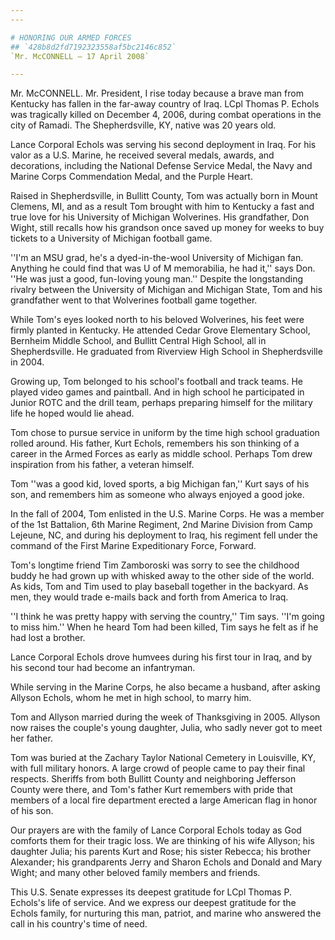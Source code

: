 ```yaml
---
---

# HONORING OUR ARMED FORCES
## `428b8d2fd7192323558af5bc2146c852`
`Mr. McCONNELL — 17 April 2008`

---
```



Mr. McCONNELL. Mr. President, I rise today because a brave man from 
Kentucky has fallen in the far-away country of Iraq. LCpl Thomas P. 
Echols was tragically killed on December 4, 2006, during combat 
operations in the city of Ramadi. The Shepherdsville, KY, native was 20 
years old.

Lance Corporal Echols was serving his second deployment in Iraq. For 
his valor as a U.S. Marine, he received several medals, awards, and 
decorations, including the National Defense Service Medal, the Navy and 
Marine Corps Commendation Medal, and the Purple Heart.

Raised in Shepherdsville, in Bullitt County, Tom was actually born in 
Mount Clemens, MI, and as a result Tom brought with him to Kentucky a 
fast and true love for his University of Michigan Wolverines. His 
grandfather, Don Wight, still recalls how his grandson once saved up 
money for weeks to buy tickets to a University of Michigan football 
game.

''I'm an MSU grad, he's a dyed-in-the-wool University of Michigan 
fan. Anything he could find that was U of M memorabilia, he had it,'' 
says Don. ''He was just a good, fun-loving young man.'' Despite the 
longstanding rivalry between the University of Michigan and Michigan 
State, Tom and his grandfather went to that Wolverines football game 
together.

While Tom's eyes looked north to his beloved Wolverines, his feet 
were firmly planted in Kentucky. He attended Cedar Grove Elementary 
School, Bernheim Middle School, and Bullitt Central High School, all in 
Shepherdsville. He graduated from Riverview High School in 
Shepherdsville in 2004.

Growing up, Tom belonged to his school's football and track teams. He 
played video games and paintball. And in high school he participated in 
Junior ROTC and the drill team, perhaps preparing himself for the 
military life he hoped would lie ahead.

Tom chose to pursue service in uniform by the time high school 
graduation rolled around. His father, Kurt Echols, remembers his son 
thinking of a career in the Armed Forces as early as middle school. 
Perhaps Tom drew inspiration from his father, a veteran himself.

Tom ''was a good kid, loved sports, a big Michigan fan,'' Kurt says 
of his son, and remembers him as someone who always enjoyed a good 
joke.

In the fall of 2004, Tom enlisted in the U.S. Marine Corps. He was a 
member of the 1st Battalion, 6th Marine Regiment, 2nd Marine Division 
from Camp Lejeune, NC, and during his deployment to Iraq, his regiment 
fell under the command of the First Marine Expeditionary Force, 
Forward.

Tom's longtime friend Tim Zamboroski was sorry to see the childhood 
buddy he had grown up with whisked away to the other side of the world. 
As kids, Tom and Tim used to play baseball together in the backyard. As 
men, they would trade e-mails back and forth from America to Iraq.

''I think he was pretty happy with serving the country,'' Tim says. 
''I'm going to miss him.'' When he heard Tom had been killed, Tim says 
he felt as if he had lost a brother.

Lance Corporal Echols drove humvees during his first tour in Iraq, 
and by his second tour had become an infantryman.

While serving in the Marine Corps, he also became a husband, after 
asking Allyson Echols, whom he met in high school, to marry him.

Tom and Allyson married during the week of Thanksgiving in 2005. 
Allyson now raises the couple's young daughter, Julia, who sadly never 
got to meet her father.

Tom was buried at the Zachary Taylor National Cemetery in Louisville, 
KY, with full military honors. A large crowd of people came to pay 
their final respects. Sheriffs from both Bullitt County and neighboring 
Jefferson County were there, and Tom's father Kurt remembers with pride 
that members of a local fire department erected a large American flag 
in honor of his son.

Our prayers are with the family of Lance Corporal Echols today as God 
comforts them for their tragic loss. We are thinking of his wife 
Allyson; his daughter Julia; his parents Kurt and Rose; his sister 
Rebecca; his brother Alexander; his grandparents Jerry and Sharon 
Echols and Donald and Mary Wight; and many other beloved family members 
and friends.

This U.S. Senate expresses its deepest gratitude for LCpl Thomas P. 
Echols's life of service. And we express our deepest gratitude for the 
Echols family, for nurturing this man, patriot, and marine who answered 
the call in his country's time of need.
